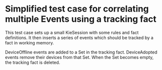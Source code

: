 # Simplified test case for correlating multiple Events using a tracking fact

This test case sets up a small KieSession with some rules and fact definitions.
It then inserts a series of events which should be tracked by a fact in working memory.

DeviceOffline events are added to a Set in the tracking fact.
DeviceAdopted events remove their devices from that Set.
When the Set becomes empty, the tracking fact is deleted.